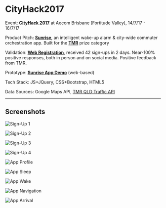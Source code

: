 # CityHack2017

Event: [**CityHack 2017**](http://www.aecom.com/cityhack17/) at Aecom Brisbane (Fortitude Valley), 14/7/17 - 16/7/17

Product Pitch: [**Sunrise**](/Sunrise.pdf?raw=true), an intelligent wake-up alarm & city-wide commuter orchestration app. Built for the **[TMR](https://www.tmr.qld.gov.au/)** prize category

Validation: **[Web Registration](https://merrickheley.github.io/CityHack2017/signup.html)**, received 42 sign-ups in 2 days. Near-100% positive responses, both in person and on social media. Positive feedback from TMR.

Prototype: **[Sunrise App Demo](https://merrickheley.github.io/CityHack2017/settings.html)** (web-based)

Tech Stack: JS+JQuery, CSS+Bootstrap, HTML5

Data Sources: Google Maps API, [TMR QLD Traffic API](https://data.qld.gov.au/dataset/131940-traffic-and-travel-information-geojson-api)

----

## Screenshots

![Sign-Up 1](/screenshots/capture-signup1.PNG?raw=true)

![Sign-Up 2](/screenshots/capture-signup2.PNG?raw=true)

![Sign-Up 3](/screenshots/capture-signup3.PNG?raw=true)

![Sign-Up 4](/screenshots/capture-signup4.PNG?raw=true)

![App Profile](/screenshots/capture-profile.PNG?raw=true)

![App Sleep](/screenshots/capture-sleep.PNG?raw=true)

![App Wake](/screenshots/capture-wakeup.PNG?raw=true)

![App Navigation](/screenshots/capture-navigating.PNG?raw=true)

![App Arrival](/screenshots/capture-arrived.PNG?raw=true)
